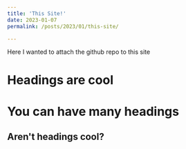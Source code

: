 ```yaml
---
title: 'This Site!'
date: 2023-01-07
permalink: /posts/2023/01/this-site/

---
```


Here I wanted to attach the github repo to this site 

Headings are cool
======

You can have many headings
======

Aren't headings cool?
------